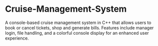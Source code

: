 # Cruise-Management-System
A console-based cruise management system in C++ that allows users to book or cancel tickets, shop and generate bills. Features include manager login, file handling, and a colorful console display for an enhanced user experience.
